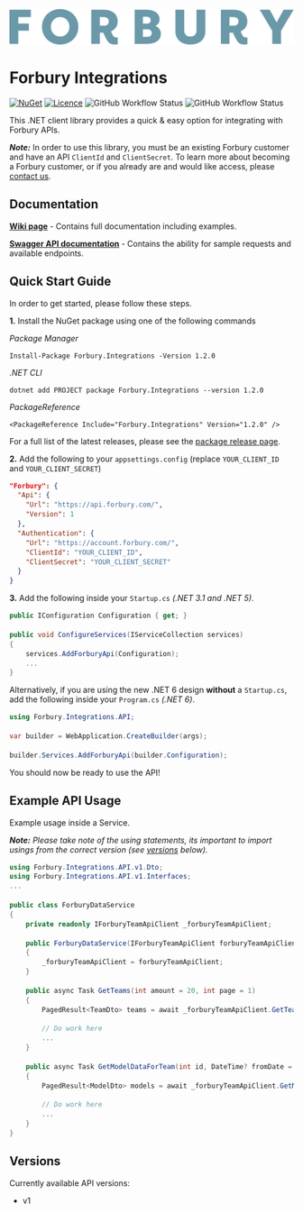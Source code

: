 ![Forbury](https://raw.githubusercontent.com/Forbury/Integrations/master/assets/logo/logo_text.png)﻿
# Forbury Integrations
 
 [![NuGet](https://img.shields.io/nuget/v/Forbury.Integrations)](https://www.nuget.org/packages/Forbury.Integrations)
 [![Licence](https://img.shields.io/github/license/Forbury/Integrations)](LICENCE.txt)
 ![GitHub Workflow Status](https://img.shields.io/github/workflow/status/forbury/integrations/CodeQL?label=Code%20Analysis)
 ![GitHub Workflow Status](https://img.shields.io/github/workflow/status/forbury/integrations/.NET?label=Build)

This .NET client library provides a quick & easy option for integrating with Forbury APIs.

**_Note:_** In order to use this library, you must be an existing Forbury customer and have an API `ClientId` and `ClientSecret`.
To learn more about becoming a Forbury customer, or if you already are and would like access, please [contact us](https://www.forbury.com/contact-us).

## Documentation

[**Wiki page**](https://github.com/Forbury/Integrations/wiki) - Contains full documentation including examples.

[**Swagger API documentation**](https://api.forbury.com/docs) - Contains the ability for sample requests and available endpoints.

## Quick Start Guide
In order to get started, please follow these steps.

**1.** Install the NuGet package using one of the following commands

_Package Manager_
```
Install-Package Forbury.Integrations -Version 1.2.0
```

_.NET CLI_
```
dotnet add PROJECT package Forbury.Integrations --version 1.2.0
```

_PackageReference_
```
<PackageReference Include="Forbury.Integrations" Version="1.2.0" />
```

For a full list of the latest releases, please see the [package release page](https://www.nuget.org/packages/Forbury.Integrations).

**2.** Add the following to your `appsettings.config` (replace `YOUR_CLIENT_ID` and `YOUR_CLIENT_SECRET`)

```json
"Forbury": {
  "Api": {
    "Url": "https://api.forbury.com/",
    "Version": 1
  },
  "Authentication": {
    "Url": "https://account.forbury.com/",
    "ClientId": "YOUR_CLIENT_ID",
    "ClientSecret": "YOUR_CLIENT_SECRET"
  } 
}
```

**3.** Add the following inside your `Startup.cs` _(.NET 3.1 and .NET 5)_.

```C#
public IConfiguration Configuration { get; }

public void ConfigureServices(IServiceCollection services)
{        
    services.AddForburyApi(Configuration);
    ...
}
```

Alternatively, if you are using the new .NET 6 design **without** a `Startup.cs`, add the following inside your `Program.cs` _(.NET 6)_.

```C#
using Forbury.Integrations.API;

var builder = WebApplication.CreateBuilder(args);

builder.Services.AddForburyApi(builder.Configuration);
```

You should now be ready to use the API!

## Example API Usage

Example usage inside a Service.

**_Note:_** _Please take note of the using statements, its important to import usings from the correct version (see [versions](#Versions) below)._

```C#
using Forbury.Integrations.API.v1.Dto;
using Forbury.Integrations.API.v1.Interfaces;
...

public class ForburyDataService
{
    private readonly IForburyTeamApiClient _forburyTeamApiClient;

    public ForburyDataService(IForburyTeamApiClient forburyTeamApiClient)
    {
        _forburyTeamApiClient = forburyTeamApiClient;
    }

    public async Task GetTeams(int amount = 20, int page = 1)
    {
        PagedResult<TeamDto> teams = await _forburyTeamApiClient.GetTeams(amount, page);

        // Do work here
        ...
    }

    public async Task GetModelDataForTeam(int id, DateTime? fromDate = null, int amount = 20, int page = 1)
    {
        PagedResult<ModelDto> models = await _forburyTeamApiClient.GetModelsByTeamId(id, fromDate, null, amount, page);

        // Do work here
        ...
    }
}
```

## Versions

Currently available API versions:
- v1

